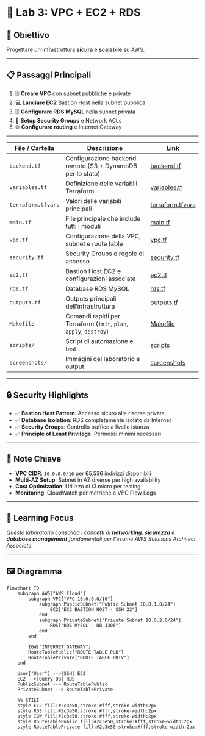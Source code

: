 # 🧪 Lab 3: VPC + EC2 + RDS

## 🎯 Obiettivo
Progettare un'infrastruttura **sicura** e **scalabile** su AWS.

---

## 📋 Passaggi Principali

1. 🗄️ **Creare VPC** con subnet pubbliche e private  
2. 💻 **Lanciare EC2** Bastion Host nella subnet pubblica  
3. 🗄️ **Configurare RDS MySQL** nella subnet privata  
4. 🔐 **Setup Security Groups** e Network ACLs  
5. 🌐 **Configurare routing** e Internet Gateway  


---

| File / Cartella | Descrizione | Link |
|-----------------|------------|------|
| `backend.tf`    | Configurazione backend remoto (S3 + DynamoDB per lo stato) | [backend.tf](./lab3-vpc-ec2-rds/backend.tf) |
| `variables.tf`  | Definizione delle variabili Terraform | [variables.tf](./lab3-vpc-ec2-rds/variables.tf) |
| `terraform.tfvars` | Valori delle variabili principali | [terraform.tfvars](./lab3-vpc-ec2-rds/terraform.tfvars) |
| `main.tf`       | File principale che include tutti i moduli | [main.tf](./lab3-vpc-ec2-rds/main.tf) |
| `vpc.tf`        | Configurazione della VPC, subnet e route table | [vpc.tf](./lab3-vpc-ec2-rds/vpc.tf) |
| `security.tf`   | Security Groups e regole di accesso | [security.tf](./lab3-vpc-ec2-rds/security.tf) |
| `ec2.tf`        | Bastion Host EC2 e configurazioni associate | [ec2.tf](./lab3-vpc-ec2-rds/ec2.tf) |
| `rds.tf`        | Database RDS MySQL | [rds.tf](./lab3-vpc-ec2-rds/rds.tf) |
| `outputs.tf`    | Outputs principali dell’infrastruttura | [outputs.tf](./lab3-vpc-ec2-rds/outputs.tf) |
| `Makefile`      | Comandi rapidi per Terraform (`init`, `plan`, `apply`, `destroy`) | [Makefile](./lab3-vpc-ec2-rds/Makefile) |
| `scripts/`      | Script di automazione e test | [scripts](./lab3-vpc-ec2-rds/scripts/) |
| `screenshots/`  | Immagini del laboratorio e output | [screenshots](./lab3-vpc-ec2-rds/screenshots/) |

---

## 🔒 Security Highlights

- ✅ **Bastion Host Pattern**: Accesso sicuro alle risorse private  
- ✅ **Database Isolation**: RDS completamente isolato da Internet  
- ✅ **Security Groups**: Controllo traffico a livello istanza  
- ✅ **Principle of Least Privilege**: Permessi minimi necessari  

---

## 📝 Note Chiave

- **VPC CIDR**: `10.0.0.0/16` per 65,536 indirizzi disponibili  
- **Multi-AZ Setup**: Subnet in AZ diverse per high availability  
- **Cost Optimization**: Utilizzo di t3.micro per testing  
- **Monitoring**: CloudWatch per metriche e VPC Flow Logs  

---

## 📌 Learning Focus

*Questo laboratorio consolida i concetti di **networking**, **sicurezza** e **database management** fondamentali per l'esame AWS Solutions Architect Associate.*

---

## 🖼️ Diagramma

```mermaid
flowchart TD
    subgraph AWS["AWS Cloud"]
        subgraph VPC["VPC 10.0.0.0/16"]
            subgraph PublicSubnet["Public Subnet 10.0.1.0/24"]
                EC2["EC2 BASTION HOST - SSH 22"]
            end
            subgraph PrivateSubnet["Private Subnet 10.0.2.0/24"]
                RDS["RDS MYSQL - DB 3306"]
            end
        end

        IGW["INTERNET GATEWAY"]
        RouteTablePublic["ROUTE TABLE PUB"]
        RouteTablePrivate["ROUTE TABLE PRIV"]
    end

    User["User"] -->|SSH| EC2
    EC2 -->|Query DB| RDS
    PublicSubnet --> RouteTablePublic
    PrivateSubnet --> RouteTablePrivate

    %% STILI
    style EC2 fill:#2c3e50,stroke:#fff,stroke-width:2px
    style RDS fill:#2c3e50,stroke:#fff,stroke-width:2px
    style IGW fill:#2c3e50,stroke:#fff,stroke-width:2px
    style RouteTablePublic fill:#2c3e50,stroke:#fff,stroke-width:2px
    style RouteTablePrivate fill:#2c3e50,stroke:#fff,stroke-width:2px
